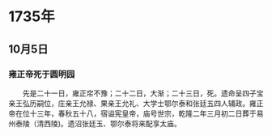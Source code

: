 # 1735年
## 10月5日
### 雍正帝死于圆明园
　　先是二十一日，雍正帘不豫；二十二日，大渐；二十三日，死。遗命呈四子宝亲王弘历嗣位，庄亲王允禄、果亲王允礼、大学士鄂尔泰和张廷五四人辅政。雍正帝在位十三年，春秋五十八，宿谥宪皇帝，庙号世宗，乾隆二年三月初二日葬于易州泰陵（清西陵)。遗沼张廷玉、鄂尔泰将来配享太庙。
<comment/>